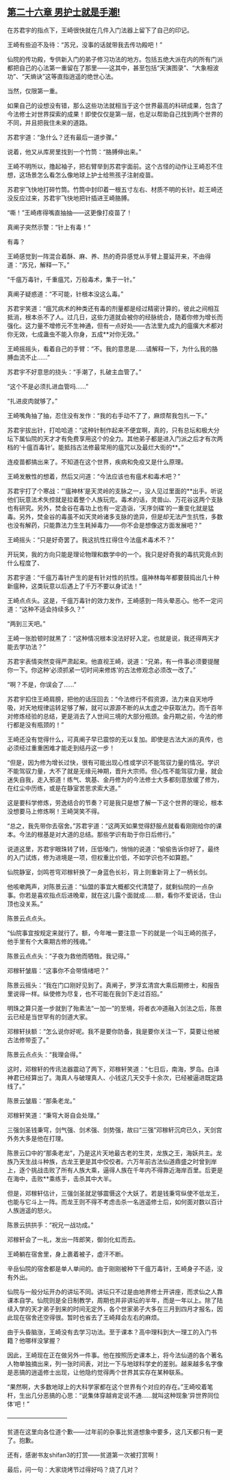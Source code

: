 ## [第二十六章 男护士就是手潮!](https://www.xxbiquge.com/11_11207/5463418.html)


  在苏君宇的指点下，王崎很快就在几件入门法器上留下了自己的印记。

  王崎有些迫不及待：“苏兄，没事的话就带我去传功殿吧！”

  仙院的传功殿，专供新入门的弟子修习功法的地方。包括五绝大派在内的所有门派都把自己的心法第一重留在了那里——这其中，甚至包括“天演图录”、“大象相波功”、“天熵诀”这等直指逍遥的绝世心法。

  当然，仅限第一重。

  如果自己的设想没有错，那么这些功法就相当于这个世界最高的科研成果，包含了今法修士对世界探索的成果！即使仅仅是第一层，也足以帮助自己找到两个世界的不同，并且把我住未来的道路。

  苏君宇道：“急什么？还有最后一道步骤。”

  说着，他又从库房里找到一个竹筒：“胳膊伸出来。”

  王崎不明所以，撸起袖子，把右臂举到苏君宇面前。这个古怪的动作让王崎忍不住想，这场景怎么看怎么像地球上护士给熊孩子注射疫苗。

  苏君宇飞快地打碎竹筒。竹筒中封印着一根五寸左右、材质不明的长针。趁王崎还没反应过来，苏君宇飞快地把针插进王崎胳膊。

  “嘶！”王崎疼得嘴直抽抽——这更像打疫苗了！

  真阐子突然示警：“针上有毒！”

  有毒？

  王崎感觉到一阵混合着酥、麻、养、热的奇异感觉从手臂上蔓延开来，不由得道：“苏兄，解释一下。”

  “千瘟万毒针，千重瘟咒，万般毒术，集于一针。”

  真阐子疑惑道：“不可能，针根本没这么毒。”

  苏君宇笑道：“瘟咒病术的种类还有毒的剂量都是经过精密计算的，彼此之间相互抵消，根本杀不了人。过几日，这些力道就会被你的经脉统合，随着你修为增长而强化。这力量不增修元不生神通，但有一点好处——古法里九成九的瘟癀大术都对你无效，七成蛊虫不能入你身，五成**对你无效。”

  王崎摇摇头，看着自己的手臂：“不。我的意思是……请解释一下，为什么我的胳膊血流不止……”

  苏君宇不好意思的挠头：“手潮了，扎破主血管了。”

  “这个不是必须扎进血管吗……”

  “扎进皮肉就够了。”

  王崎嘴角抽了抽，忍住没有发作：“我的右手动不了了，麻烦帮我包扎一下。”

  苏君宇拔出针，打哈哈道：“这种针制作起来不便宜啊，真的，只有总坛和极大分坛下属仙院的天才才有免费享用这个的全力。其他弟子都是进入门派之后才有次两档的‘十瘟百毒针’。能抵挡古法修最常用的瘟咒以及最烂大街的**。”

  连疫苗都搞出来了。不知道在这个世界，疾病和免疫又是什么原理。

  王崎发散性的想着，然后又问道：“今法应该也有瘟术和毒术吧？”

  苏君宇打了个寒战：“‘瘟神林’是天灵岭的支脉之一，没人见过里面的**出手。听说他们玩意法术失控就是拉着整个人族玩完。毒术的话，灵兽山、万花谷这两个支脉也有研究。另外，焚金谷在毒功上也有一定造诣，‘天序剑碟’的一重变化就是猛毒。另外，焚金谷的毒虽不如天灵岭诸多支脉的诡异，但是却无法产生抗性，多数也没有解药，只能靠法力生生耗掉毒力——你不会是想像这方面发展吧？”

  王崎摇头：“只是好奇罢了。我这抗性扛得住今法瘟术毒术不？”

  开玩笑，我的方向只能是理论物理和数学中的一个。我只是好奇我的毒抗究竟点到什么程度了、

  苏君宇道：“千瘟万毒针产生的是有针对性的抗性。瘟神林每年都要鼓捣出几十种新瘟种，这类玩意以后遇上了千万不要以身试法！”

  王崎点点头。这是，千瘟万毒针的效力发作，王崎感到一阵头晕恶心。他不一定问道：“这种不适会持续多久？”

  “两到三天吧。”

  王崎一张脸顿时就黑了：“这种情况根本没法好好入定。也就是说，我还得两天才能去学功法？”

  苏君宇表情突然变得严肃起来。他直视王崎，说道：“兄弟，有一件事必须要提醒你一下。你这种‘必须抓紧一切时间来修炼’的古法修观念必须改一改了。”

  “啊？不是，你误会了……”

  苏君宇扣住王崎肩膀，把他的话压回去：“今法修行不假资源，法力来自天地呼吸，对天地规律运转足够了解，就可以源源不断的从太虚之中获取法力。而千百年对修炼经验的总结，更是消去了人世间三境的大部分瓶颈。金丹期之前，今法的修行都是没有瓶颈的！”

  王崎还没有觉得什么，可真阐子早已震惊的无以复加。即使是古法大派的真传，也必须经过重重困难才能走到结丹这一步！

  “但是，因为修为增长过快，很有可能出现心性或学识不能驾驭力量的情况。学识不能驾驭力量，大不了就是无缘元神期，晋升大宗师。但心性不能驾驭力量，就会迷失自我，走入邪道！练气、筑基、金丹修为的今法修士大多都刻意放缓了修为，在红尘中历练，或是在静室苦思求索大道。”

  这是要科学修炼，劳逸结合的节奏？可是我只是想了解一下这个世界的理论，根本没想要马上修炼啊！王崎哭笑不得。

  “总之，我先带你去宿舍。”苏君宇道：“这两天如果觉得舒服点就看看刚刚给你的课本。今法的根基是对大道的总结。那些学识有助于你日后修行。”

  说道这里，苏君宇眼珠转了转，压低嗓门，悄悄的说道：“偷偷告诉你好了，最终的入门试炼，修为进境是一项，但权重比价低，不如学识也不如算题。”

  仙院静室，剑鸣苍穹邓稼轩换了一身蓝色长衫，背上则重新背上了一柄长剑。

  他咳嗽两声，对陈景云道：“仙盟的事宜大概都交代清楚了，就剩仙院的一点杂事。你若是喜欢指点后进晚辈，就在这儿露个面就成……额，看你不爱说话，住山顶也没关系。”

  陈景云点点头。

  “仙院事宜按规定来就行了。额，今年唯一要注意一下的就是一个叫王崎的孩子，他手里有个大乘期古修的残魂。”

  陈景云点点头：“子夜为救他而牺牲。我记得。”

  邓稼轩皱眉：“这事你不会带情绪吧？”

  陈景云摇头：“我在门口刚好见到了。真阐子，罗浮玄清宫大乘后期修士，和报告里说得一样。纵使修为尽复，也不可能在我剑下走过百招。”

  明珠之算只差一步就到了殆素法“一加一”的至境，将者衣冲道融入剑法之后，陈景云已经是当世罕有的剑道大家。

  邓稼轩扶额：“怎么说你好呢。我不是要你防备，我是要你关注一下，莫要让他被古法修带歪了。”

  陈景云点点头：“我理会得。”

  这时，邓稼轩的传讯法器震动了两下，邓稼轩笑道：“七日后，南海，罗岛。白泽神君已经算出了。海真人与破理真人、小钱这几天交手十余次，已经被逼进既定路线了。”

  陈景云皱眉：“那条老龙。”

  邓稼轩笑道：“秉穹大哥自会处理。”

  三强剑圣钱秉穹，剑气强、剑术强、剑势强，故曰“三强”邓稼轩沉疴已久，天剑宫外务大多是他在打理。

  陈景云口中的“那条老龙”，乃是这片天地最古老的生灵，龙族之王，海妖共主。龙族乃天生战斗种族，古龙王更是其中佼佼者。六万年前古法仙道鼎盛之时曾到岸上，逐个挑战击败了所有人族大乘，逼得人族在千年内不得靠近海岸百里。后更是在海中，击败**乘练手，击杀其中大半。

  但是，邓稼轩估计，三强剑圣就足够震慑这个大妖了。若是钱秉穹纵使不低龙王，也能与它斗上一阵。而龙王则不得不考虑击杀一名逍遥修士后，如何面对数以百计人族逍遥的怒火。

  陈景云拱拱手：“祝兄一战功成。”

  邓稼轩会了一礼，发出一阵郎笑，御剑化虹而去。

  王崎躺在宿舍里，身上裹着被子，虚汗不断。

  辛岳仙院的宿舍都是单人单间的。由于刚刚被种下千瘟万毒针，王崎身子不适，没有外出。

  仙院与一般分坛开办的讲坛不同。讲坛只不过是由地界修士开讲座，而求仙之人靠课本自学。仙院则是全日制教学，周期也并非讲坛的半年，而是一年以上。除了陆续入学的天才弟子到来的时间无定外，各个世家弟子大多在三月到四月才报名，因此现在宿舍还空得很。暂时也省去了王崎拜会左右的麻烦。

  由于头昏脑涨，王崎没有去学习功法。至于课本？高中理科到大一理工的入门书籍？他哪样没掌握？

  因此，王崎现在正在做另外一件事。他在按照历史课本上，将今法仙道的各个著名人物单独摘出来，列一张时间表，对比一下与地球科学史的差别。越来越多名字像是恶搞的逍遥修士出现，让他隐约觉得两个世界其实存在某种联系。

  “果然啊，大多数地球上的大科学家都在这个世界有个对应的存在。”王崎咬着笔杆，生出几分恶搞的心思：“说集体穿越肯定说不通……就叫这种现象‘异世界同位体’吧！”

  ——————————

  贫道在这里向各位道个歉——过年前的杂事比贫道想象中要多，这几天都只有一更了。抱歉。

  还有，感谢书友shifan3的打赏——贫道第一次被打赏啊！

  最后，问一句：大家烧烤节过得好吗？烧了几对？
